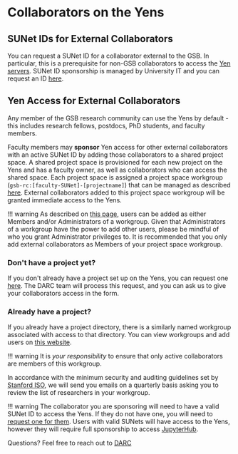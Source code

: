 # Collaborators on the Yens

## SUNet IDs for External Collaborators

You can request a SUNet ID for a collaborator external to the GSB. In particular, this is a prerequisite for non-GSB collaborators to access the [Yen servers](/_getting_started/yen-servers). SUNet ID sponsorship is managed by University IT and you can request an ID [here](https://sponsorship.stanford.edu/).

## Yen Access for External Collaborators

Any member of the GSB research community can use the Yens by default - this includes research fellows, postdocs, PhD students, and faculty members.  

Faculty members may **sponsor** Yen access for other external collaborators with an active SUNet ID by adding those collaborators to a shared project space. A shared project space is provisioned for each new project on the Yens and has a faculty owner, as well as collaborators who can access the shared space. Each project space is assigned a project space workgroup (`gsb-rc:[faculty-SUNet]-[projectname]`) that can be managed as described [here](/_policies/workgroups). External collaborators added to this project space workgroup will be granted immediate access to the Yens.

!!! warning
    As described on [this page](/_policies/workgroups), users can be added as either Members and/or Administrators of a workgroup. Given that Administrators of a workgroup have the power to add other users, please be mindful of who you grant Administrator privileges to. It is recommended that you only add external collaborators as Members of your project space workgroup.


### Don't have a project yet?

If you don't already have a project set up on the Yens, you can request one [here](http://darc.stanford.edu/newstorage). The DARC team will process this request, and you can ask us to give your collaborators access in the form.

### Already have a project?

If you already have a project directory, there is a similarly named workgroup associated with access to that directory.  You can view workgroups and add users on [this website](https://workgroup.stanford.edu/).

!!! warning
    It is *your responsibility* to ensure that only active collaborators are members of this workgroup.

In accordance with the minimum security and auditing guidelines set by [Stanford ISO](https://uit.stanford.edu/organization/information-security-office), we will send you emails on a quarterly basis asking you to review the list of researchers in your workgroup.

!!! warning
    The collaborator you are sponsoring will need to have a valid SUNet ID to access the Yens. If they do not have one, you will need to [request one for them](https://uit.stanford.edu/service/sponsorship). Users with valid SUNets will have access to the Yens, however they will require full sponsorship to access [JupyterHub](/yen/webBasedCompute.html).

Questions?  Feel free to reach out to [DARC](mailto:gsb_darcresearch@stanford.edu )
